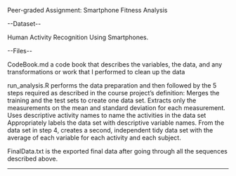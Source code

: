 Peer-graded Assignment: Smartphone Fitness Analysis

--Dataset--

Human Activity Recognition Using Smartphones.

--Files--

CodeBook.md a code book that describes the variables, the data, and any transformations or work that I performed to clean up the data


run_analysis.R performs the data preparation and then followed by the 5 steps required as described in the course project’s definition:
  Merges the training and the test sets to create one data set.
  Extracts only the measurements on the mean and standard deviation for each measurement.
  Uses descriptive activity names to name the activities in the data set
  Appropriately labels the data set with descriptive variable names.
  From the data set in step 4, creates a second, independent tidy data set with the average    of each variable for each activity and each subject.
  

FinalData.txt is the exported final data after going through all the sequences described above.

---